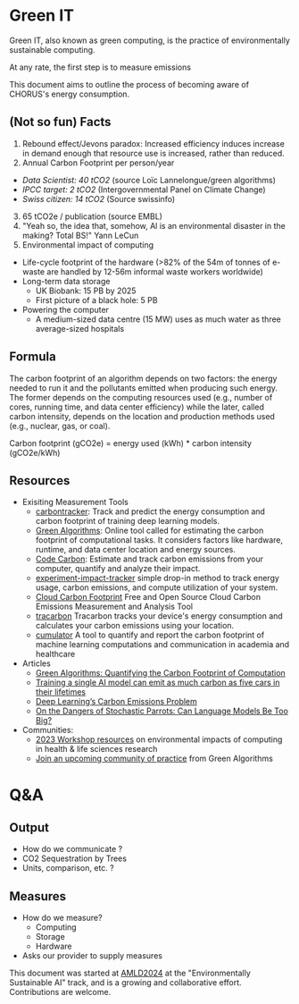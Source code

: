 # Green IT

Green IT, also known as green computing, is the practice of environmentally sustainable computing.

At any rate, the first step is to measure emissions

This document aims to outline the process of becoming aware of CHORUS's energy consumption.

## (Not so fun) Facts

1. Rebound effect/Jevons paradox: Increased efficiency induces increase in demand enough that resource use is increased, rather than reduced.
2. Annual Carbon Footprint per person/year
  - *Data Scientist: 40 tCO2* (source Loïc Lannelongue/green algorithms)
  - *IPCC target: 2 tCO2* (Intergovernmental Panel on Climate Change)
  - *Swiss citizen: 14 tCO2* (Source swissinfo)
3. 65 tCO2e / publication (source EMBL)
4. "Yeah so, the idea that, somehow, Al is an environmental disaster in the making? Total BS!" Yann LeCun
5. Environmental impact of computing
  - Life-cycle footprint of the hardware (>82% of the 54m of tonnes of e-waste are handled by 12-56m informal waste workers worldwide)
  - Long-term data storage
    - UK Biobank: 15 PB by 2025
    - First picture of a black hole: 5 PB
  - Powering the computer
    - A medium-sized data centre (15 MW) uses as much water as three average-sized hospitals

## Formula  
The carbon footprint of an algorithm depends on two factors: the energy needed to run it and the pollutants emitted when producing such energy. The former depends on the computing resources used (e.g., number of cores, running time, and data center efficiency) while the later, called carbon intensity, depends on the location and production methods used (e.g., nuclear, gas, or coal).

Carbon footprint (gCO2e) = energy used (kWh) * carbon intensity (gCO2e/kWh)

## Resources

- Exisiting Measurement Tools
  - [carbontracker](https://github.com/lfwa/carbontracker.git): Track and predict the energy consumption and carbon footprint of training deep learning models. 
  - [Green Algorithms](https://www.green-algorithms.org/): Online tool called for estimating the carbon footprint of computational tasks. It considers factors like hardware, runtime, and data center location and energy sources. 
  - [Code Carbon](https://pypi.org/project/codecarbon/): Estimate and track carbon emissions from your computer, quantify and analyze their impact. 
  - [experiment-impact-tracker](https://github.com/Breakend/experiment-impact-tracker) simple drop-in method to track energy usage, carbon emissions, and compute utilization of your system. 
  - [Cloud Carbon Footprint](https://www.cloudcarbonfootprint.org/) Free and Open Source Cloud Carbon Emissions Measurement and Analysis Tool
  - [tracarbon](https://github.com/fvaleye/tracarbon) Tracarbon tracks your device's energy consumption and calculates your carbon emissions using your location.
  - [cumulator](https://pypi.org/project/cumulator/) A tool to quantify and report the carbon footprint of machine learning computations and communication in academia and healthcare
- Articles
  - [Green Algorithms: Quantifying the Carbon Footprint of Computation](https://doi.org/10.1002/advs.202100707)
  - [Training a single AI model can emit as much carbon as five cars in their lifetimes](https://www.technologyreview.com/2019/06/06/239031/training-a-single-ai-model-can-emit-as-much-carbon-as-five-cars-in-their-lifetimes/)
  - [Deep Learning’s Carbon Emissions Problem](https://www.forbes.com/sites/robtoews/2020/06/17/deep-learnings-climate-change-problem/)
  - [On the Dangers of Stochastic Parrots: Can Language Models Be Too Big? ](https://dl.acm.org/doi/10.1145/3442188.3445922)
- Communities: 
  - [2023 Workshop resources](https://www.eicworkshop.info/#resources) on environmental impacts of computing in health & life sciences research
  - [Join an upcoming community of practice](https://forms.gle/rgeqzcpo51gge5Xr6) from Green Algorithms


# Q&A

## Output
 - How do we communicate ? 
  - CO2 Sequestration by Trees
  - Units, comparison, etc. ?


## Measures
- How do we measure?
  - Computing
  - Storage
  - Hardware 
- Asks our provider to supply measures

This document was started at [AMLD2024](2024.appliedmldays.org) at the "Environmentally Sustainable AI" track, and is a growing and collaborative effort. Contributions are welcome.


